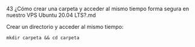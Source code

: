 43 ¿Cómo crear una carpeta y acceder al mismo tiempo forma segura en nuestro VPS Ubuntu 20.04 LTS?.md

Crear un directorio y acceder al mismo tiempo:

    mkdir carpeta && cd carpeta
